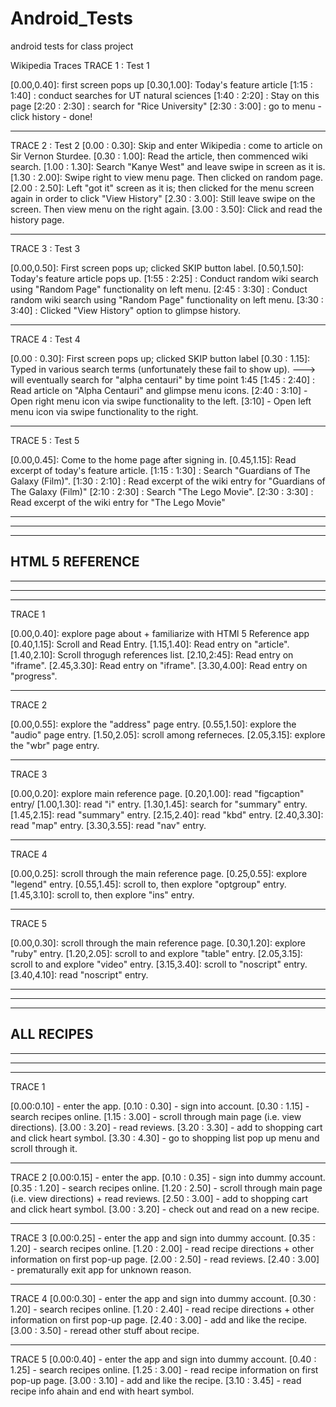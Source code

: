 # Android_Tests
android tests for class project

Wikipedia Traces
TRACE 1 : Test 1

[0.00,0.40]: first screen pops up
[0.30,1.00]:  Today's feature article
[1:15 : 1:40] : conduct searches for UT natural sciences
[1:40 : 2:20] : Stay on this page
[2:20 : 2:30] : search for "Rice University"
[2:30 : 3:00] : go to menu - click history - done!

----------------------------------------------
TRACE 2 : Test 2
[0.00 : 0.30]: Skip and enter Wikipedia : come to article on Sir Vernon Sturdee.
[0.30 : 1.00]: Read the article, then commenced wiki search. 
[1.00 : 1.30]: Search "Kanye West" and leave swipe in screen as it is.
[1.30 : 2.00]: Swipe right to view menu page. Then clicked on random page. 
[2.00 : 2.50]: Left "got it" screen as it is; then clicked for the menu screen again in order to click "View History"
[2.30 : 3.00]: Still leave swipe on the screen. Then view menu on the right again. 
[3.00 : 3.50]: Click and read the history page.


----------------------------------------------
TRACE 3 : Test 3

[0.00,0.50]: First screen pops up; clicked SKIP button label. 
[0.50,1.50]:  Today's feature article pops up.
[1:55 : 2:25] : Conduct random wiki search using "Random Page" functionality on left menu. 
[2:45 : 3:30] : Conduct random wiki search using "Random Page" functionality on left menu. 
[3:30 : 3:40] : Clicked "View History" option to glimpse history.

----------------------------------------------
TRACE 4 : Test 4

[0.00 : 0.30]: First screen pops up; clicked SKIP button label
[0.30 : 1.15]: Typed in various search terms (unfortunately these fail to show up).
---> will eventually search for "alpha centauri" by time point 1:45
[1:45 : 2:40] : Read article on "Alpha Centauri" and glimpse menu icons.
[2:40 : 3:10] - Open right menu icon via swipe functionality to the left. 
[3:10] - Open left menu icon via swipe functionality to the right.

----------------------------------------------
TRACE 5 : Test 5

[0.00,0.45]: Come to the home page after signing in. 
[0.45,1.15]: Read excerpt of today's feature article.
[1:15 : 1:30] : Search "Guardians of The Galaxy (Film)". 
[1:30 : 2:10] :  Read excerpt of the wiki entry for "Guardians of The Galaxy (Film)"
[2:10 : 2:30] : Search "The Lego Movie".
[2:30 : 3:30] : Read excerpt of the wiki entry for "The Lego Movie"

--------------------------------------------
--------------------------------------------
--------------------------------------------
HTML 5 REFERENCE
--------------------------------------------
--------------------------------------------
--------------------------------------------

----------------------------------------------
TRACE 1

[0.00,0.40]: explore page about <DOCTYPE> + familiarize with HTMl 5 Reference app
[0.40,1.15]: Scroll and Read Entry.
[1.15,1.40]: Read entry on "article".
[1.40,2.10]: Scroll throgugh references list.
[2.10,2:45]: Read entry on "iframe".
[2.45,3.30]: Read entry on "iframe".
[3.30,4.00]: Read entry on "progress".

----------------------------------------------
TRACE 2

[0.00,0.55]: explore the "address" page entry.
[0.55,1.50]: explore the "audio" page entry.
[1.50,2.05]: scroll among referneces.
[2.05,3.15]: explore the "wbr" page entry.

----------------------------------------------
TRACE 3

[0.00,0.20]: explore main reference page.
[0.20,1.00]: read "figcaption" entry/
[1.00,1.30]: read "i" entry.
[1.30,1.45]: search for "summary" entry.
[1.45,2.15]: read "summary" entry.
[2.15,2.40]: read "kbd" entry.
[2.40,3.30]: read "map" entry.
[3.30,3.55]: read "nav" entry.

----------------------------------------------
TRACE 4

[0.00,0.25]: scroll through the main reference page.
[0.25,0.55]: explore "legend" entry.
[0.55,1.45]: scroll to, then explore "optgroup" entry.
[1.45,3.10]: scroll to, then explore "ins" entry.

----------------------------------------------
TRACE 5

[0.00,0.30]: scroll through the main reference page.
[0.30,1.20]: explore "ruby" entry.
[1.20,2.05]: scroll to and explore "table" entry.
[2.05,3.15]: scroll to and explore "video" entry.
[3.15,3.40]: scroll to "noscript" entry.
[3.40,4.10]: read "noscript" entry.

--------------------------------------------
--------------------------------------------
--------------------------------------------
ALL RECIPES
--------------------------------------------
--------------------------------------------
--------------------------------------------

---------------------------------------------
TRACE 1

[0.00:0.10] - enter the app.
[0.10 : 0.30] - sign into account.
[0.30 : 1.15] - search recipes online.
[1.15 : 3.00] - scroll through main page (i.e. view directions).
[3.00 : 3.20] - read reviews.
[3.20 : 3.30] - add to shopping cart and click heart symbol.
[3.30 : 4.30] - go to shopping list pop up menu and scroll through it.

---------------------------------------------
TRACE 2
[0.00:0.15] - enter the app.
[0.10 : 0.35] - sign into dummy account.
[0.35 : 1.20] - search recipes online.
[1.20 : 2.50] - scroll through main page (i.e. view directions) + read reviews.
[2.50 : 3.00] - add to shopping cart and click heart symbol.
[3.00 : 3.20] - check out and read on a new recipe.

---------------------------------------------
TRACE 3
[0.00:0.25] - enter the app and sign into dummy account.
[0.35 : 1.20] - search recipes online.
[1.20 : 2.00] - read recipe directions + other information on first pop-up page.
[2.00 : 2.50] - read reviews.
[2.40 : 3.00] - prematurally exit app for unknown reason.

---------------------------------------------
TRACE 4
[0.00:0.30] - enter the app and sign into dummy account.
[0.30 : 1.20] - search recipes online.
[1.20 : 2.40] - read recipe directions + other information on first pop-up page.
[2.40 : 3.00] - add and like the recipe.
[3.00 : 3.50] - reread other stuff about recipe.

---------------------------------------------
TRACE 5
[0.00:0.40] - enter the app and sign into dummy account.
[0.40 : 1.25] - search recipes online.
[1.25 : 3.00] - read recipe information on first pop-up page.
[3.00 : 3.10] - add and like the recipe.
[3.10 : 3.45] - read recipe info ahain and end with heart symbol.
